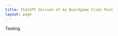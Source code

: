 ```yaml
---
title: ChatGPT Version of my Boardgame Clubs Post
layout: page
---
```


Testing
<!--stackedit_data:
eyJoaXN0b3J5IjpbLTc5NDYyODMyMF19
-->